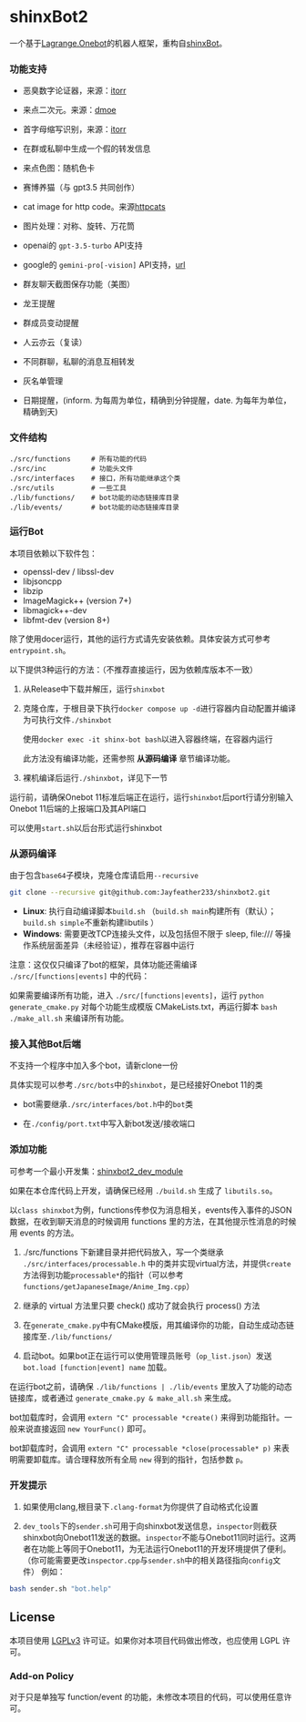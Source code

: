 # shinxBot2

一个基于[Lagrange.Onebot](https://github.com/LagrangeDev/Lagrange.Core)的机器人框架，重构自[shinxBot](https://github.com/Jayfeather233/shinxBot)。

### 功能支持

- 恶臭数字论证器，来源：[itorr](https://github.com/itorr/homo)

- 来点二次元。来源：[dmoe](https://www.dmoe.cc)

- 首字母缩写识别，来源：[itorr](https://github.com/itorr/nbnhhsh)

- 在群或私聊中生成一个假的转发信息

- 来点色图：随机色卡

- 赛博养猫（与 gpt3.5 共同创作）

- cat image for http code。来源[httpcats](https://httpcats.com/)

- 图片处理：对称、旋转、万花筒

- openai的 `gpt-3.5-turbo` API支持

- google的 `gemini-pro[-vision]` API支持，[url](https://ai.google.dev/docs)

- 群友聊天截图保存功能（美图）

- 龙王提醒

- 群成员变动提醒

- 人云亦云（复读）

- 不同群聊，私聊的消息互相转发

- 灰名单管理

- 日期提醒，(inform. 为每周为单位，精确到分钟提醒，date. 为每年为单位，精确到天)

### 文件结构

````
./src/functions		# 所有功能的代码
./src/inc			# 功能头文件
./src/interfaces	# 接口，所有功能继承这个类
./src/utils			# 一些工具
./lib/functions/	# bot功能的动态链接库目录
./lib/events/ 		# bot功能的动态链接库目录
````

### 运行Bot

本项目依赖以下软件包：

- openssl-dev / libssl-dev
- libjsoncpp
- libzip
- ImageMagick++ (version 7+)
- libmagick++-dev
- libfmt-dev (version 8+)

除了使用docer运行，其他的运行方式请先安装依赖。具体安装方式可参考`entrypoint.sh`。

以下提供3种运行的方法：（不推荐直接运行，因为依赖库版本不一致）

1. 从Release中下载并解压，运行`shinxbot`

2. 克隆仓库，于根目录下执行`docker compose up -d`进行容器内自动配置并编译为可执行文件`./shinxbot`

   使用`docker exec -it shinx-bot bash`以进入容器终端，在容器内运行
   
   此方法没有编译功能，还需参照 **从源码编译** 章节编译功能。

3. 裸机编译后运行`./shinxbot`，详见下一节

运行前，请确保Onebot 11标准后端正在运行，运行`shinxbot`后port行请分别输入Onebot 11后端的上报端口及其API端口

可以使用`start.sh`以后台形式运行shinxbot

### 从源码编译

由于包含`base64`子模块，克隆仓库请启用`--recursive`

```sh
git clone --recursive git@github.com:Jayfeather233/shinxbot2.git
```

- **Linux**: 执行自动编译脚本`build.sh` （`build.sh main`构建所有（默认）；`build.sh simple`不重新构建libutils ）
- **Windows**: 需要更改TCP连接头文件，以及包括但不限于 sleep, file:/// 等操作系统层面差异（未经验证），推荐在容器中运行

注意：这仅仅只编译了bot的框架，具体功能还需编译 `./src/[functions|events]` 中的代码：

如果需要编译所有功能，进入 `./src/[functions|events]`，运行 `python generate_cmake.py` 对每个功能生成模版 CMakeLists.txt，再运行脚本 `bash ./make_all.sh` 来编译所有功能。

### 接入其他Bot后端

不支持一个程序中加入多个bot，请新clone一份

具体实现可以参考`./src/bots`中的`shinxbot`，是已经接好Onebot 11的类

- bot需要继承`./src/interfaces/bot.h`中的`bot`类

- 在`./config/port.txt`中写入新bot发送/接收端口

### 添加功能

可参考一个最小开发集：[shinxbot2_dev_module](https://github.com/Jayfeather233/shinxbot2_dev_module)

如果在本仓库代码上开发，请确保已经用 `./build.sh` 生成了 `libutils.so`。

以`class shinxbot`为例，functions传参仅为消息相关，events传入事件的JSON数据，在收到聊天消息的时候调用 functions 里的方法，在其他提示性消息的时候用 events 的方法。

1. ./src/functions 下新建目录并把代码放入，写一个类继承 `./src/interfaces/processable.h` 中的类并实现virtual方法，并提供`create`方法得到功能`processable*`的指针（可以参考`functions/getJapaneseImage/Anime_Img.cpp`）

2. 继承的 virtual 方法里只要 check() 成功了就会执行 process() 方法

3. 在`generate_cmake.py`中有CMake模版，用其编译你的功能，自动生成动态链接库至`./lib/functions/`

4. 启动bot。如果bot正在运行可以使用管理员账号（`op_list.json`）发送`bot.load [function|event] name` 加载。

在运行bot之前，请确保 `./lib/functions | ./lib/events` 里放入了功能的动态链接库，或者通过 `generate_cmake.py & make_all.sh` 来生成。

bot加载库时，会调用 `extern "C" processable *create()` 来得到功能指针。一般来说直接返回 `new YourFunc()` 即可。

bot卸载库时，会调用 `extern "C" processable *close(processable* p)` 来表明需要卸载库。请合理释放所有全局 `new` 得到的指针，包括参数 `p`。

### 开发提示

1. 如果使用clang,根目录下`.clang-format`为你提供了自动格式化设置

2. `dev_tools`下的`sender.sh`可用于向shinxbot发送信息，`inspector`则截获shinxbot向Onebot11发送的数据。`inspector`不能与Onebot11同时运行。这两者在功能上等同于Onebot11，为无法运行Onebot11的开发环境提供了便利。（你可能需要更改`inspector.cpp`与`sender.sh`中的相关路径指向`config`文件）
   例如：

```bash
bash sender.sh "bot.help"
```

## License

本项目使用 [LGPLv3](./LICENSE) 许可证。如果你对本项目代码做出修改，也应使用 LGPL 许可。

### Add-on Policy

对于只是单独写 function/event 的功能，未修改本项目的代码，可以使用任意许可。